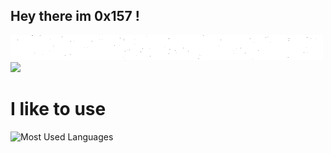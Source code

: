 
## Hey there im 0x157 !    
<img height="40" width="500" src="https://github.com/0x157/0x157/blob/main/giphy.gif">    
<img src="https://img.shields.io/badge/-Python-f7e80c?logo=Python&logoColor=0d0d0d">

# I like to use 


![Most Used Languages](https://github-readme-stats.vercel.app/api/top-langs/?username=0x157&show_icons=true&theme=radical)




<!-- ![Github Stats](https://github-readme-stats.vercel.app/api?username=0x157&count_private=true&show_icons=true&theme=radical) -->
